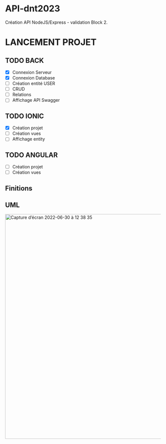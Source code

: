 # API-dnt2023
Création API NodeJS/Express - validation Block 2.

# LANCEMENT PROJET

## TODO BACK
- [x] Connexion Serveur
- [x] Connexion Database
- [ ] Création entité USER
- [ ]  CRUD
- [ ] Relations
- [ ] Affichage API Swagger

## TODO IONIC
- [x] Création projet
- [ ] Création vues
- [ ] Affichage entity

## TODO ANGULAR
- [ ] Création projet
- [ ] Création vues

## Finitions 


## UML
<img width="728" alt="Capture d’écran 2022-06-30 à 12 38 35" src="https://user-images.githubusercontent.com/108459343/176658079-7e9d4731-2a49-442c-855c-50cb7848b6de.png">
